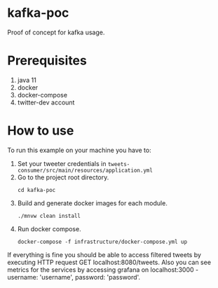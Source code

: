 # kafka-poc
Proof of concept for kafka usage.

# Prerequisites
1. java 11
2. docker
3. docker-compose
4. twitter-dev account

# How to use
To run this example on your machine you have to:

1. Set your tweeter credentials in `tweets-consumer/src/main/resources/application.yml`
2. Go to the project root directory.
    ```
    cd kafka-poc
    ```
3. Build and generate docker images for each module.
    ```
    ./mnvw clean install
    ```
4. Run docker compose.
    ```
    docker-compose -f infrastructure/docker-compose.yml up
    ```
If everything is fine you should be able to access filtered tweets by executing HTTP 
request GET localhost:8080/tweets. Also you can see metrics for the services by accessing 
grafana on localhost:3000 - username: 'username', password: 'password'. 
